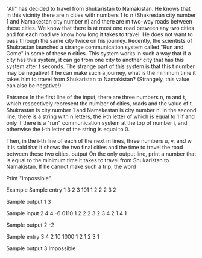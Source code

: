 "Ali" has decided to travel from Shukaristan to Namakistan. He knows that in this vicinity there are n cities with numbers 1 to n (Shakrestan city number 1 and Namakestan city number n) and there are m two-way roads between these cities. We know that there is at most one road between any two cities and for each road we know how long it takes to travel. He does not want to pass through the same city twice on his journey.
Recently, the scientists of Shukrastan launched a strange communication system called "Run and Come" in some of these n cities. This system works in such a way that if a city has this system, it can go from one city to another city that has this system after t seconds. The strange part of this system is that this t number may be negative!
If he can make such a journey, what is the minimum time it takes him to travel from Shukaristan to Namakistan? (Strangely, this value can also be negative!)

Entrance
In the first line of the input, there are three numbers n, m and t, which respectively represent the number of cities, roads and the value of t. Shukrastan is city number 1 and Namakestan is city number n.
In the second line, there is a string with n letters, the i-th letter of which is equal to 1 if and only if there is a "run" communication system at the top of number i, and otherwise the i-th letter of the string is equal to 0.

Then, in the i-th line of each of the next m lines, three numbers u, v, and w
   It is said that it shows the two final cities and the time to travel the road between these two cities.
output
On the only output line, print a number that is equal to the minimum time it takes to travel from Shukaristan to Namakistan. If he cannot make such a trip, the word

Print "Impossible".

Example
Sample entry 1
3 2 3
101
1 2 2
2 3 2

Sample output 1
3

Sample input 2
4 4 -6
0110
1 2 2
2 3 2
3 4 2
1 4 1

Sample output 2
-2

Sample entry 3
4 2 10
1000
1 2 1
2 3 1

Sample output 3
Impossible